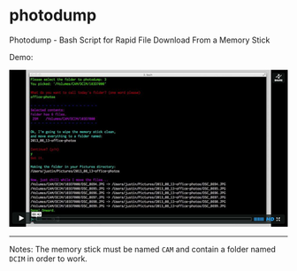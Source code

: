 photodump
=========

Photodump - Bash Script for Rapid File Download From a Memory Stick

Demo:

[![photodump demo](https://github.com/justinallen/photodump/blob/master/photodump-demo-screenshot.jpg)](https://vimeo.com/72318303)

---

Notes: The memory stick must be named `CAM` and contain a folder named `DCIM` in order to work.  